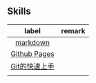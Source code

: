 ## Skills

|                 label                 | remark |
| :-----------------------------------: | :----: |
|    [markdown](./docs/Skill/Markdown.md)     |        |
| [Github Pages](./docs/Skill/GithubPages.md) |        |
| [Git的快速上手](./docs/Skill/git_skills.md) |        |
|                                       |        |

